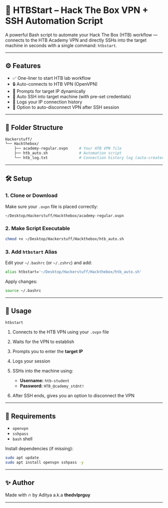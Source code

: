 # 🔐 HTBStart – Hack The Box VPN + SSH Automation Script

A powerful Bash script to automate your Hack The Box (HTB) workflow — connects to the HTB Academy VPN and directly SSHs into the target machine in seconds with a single command: `htbstart`.

---

## ⚙️ Features

* ✅ One-liner to start HTB lab workflow
* 🔒 Auto-connects to HTB VPN (OpenVPN)
* 🧠 Prompts for target IP dynamically
* 🧠 Auto SSH into target machine (with pre-set credentials)
* 📁 Logs your IP connection history
* 🛑 Option to auto-disconnect VPN after SSH session

---

## 📁 Folder Structure

```bash
Hackerstuff/
└── Hackthebox/
    ├── academy-regular.ovpn     # Your HTB VPN file
    ├── htb_auto.sh              # Automation script
    └── htb_log.txt              # Connection history log (auto-created)
```

---

## 🛠️ Setup

### 1. Clone or Download

Make sure your `.ovpn` file is placed correctly:

```bash
~/Desktop/Hackerstuff/Hackthebox/academy-regular.ovpn
```

### 2. Make Script Executable

```bash
chmod +x ~/Desktop/Hackerstuff/Hackthebox/htb_auto.sh
```

### 3. Add `htbstart` Alias

Edit your `~/.bashrc` (or `~/.zshrc`) and add:

```bash
alias htbstart='~/Desktop/Hackerstuff/Hackthebox/htb_auto.sh'
```

Apply changes:

```bash
source ~/.bashrc
```

---

## 🚀 Usage

```bash
htbstart
```

1. Connects to the HTB VPN using your `.ovpn` file
2. Waits for the VPN to establish
3. Prompts you to enter the **target IP**
4. Logs your session
5. SSHs into the machine using:

   * **Username:** `htb-student`
   * **Password:** `HTB_@cademy_stdnt!`
6. After SSH ends, gives you an option to disconnect the VPN

---

## 🧩 Requirements

* `openvpn`
* `sshpass`
* `bash` shell

Install dependencies (if missing):

```bash
sudo apt update
sudo apt install openvpn sshpass -y
```
---

## ✨ Author

Made with 🔥 by Aditya a.k.a **thedvlprguy**

---
